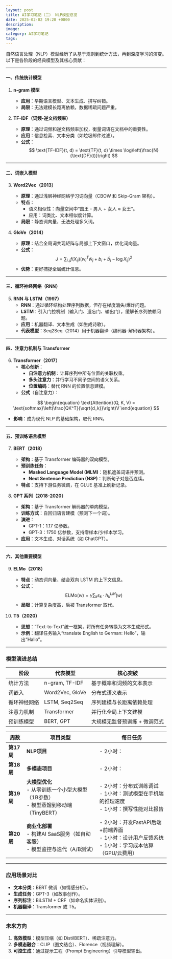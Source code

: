 ```yaml
---
layout: post
title: AI学习笔记（二） NLP模型总览
date: 2025-02-02 19:20 +0800
description:
image:
category: AI学习笔记
tags:
---
```


自然语言处理（NLP）模型经历了从基于规则到统计方法，再到深度学习的演变。以下是各阶段的经典模型及其核心贡献：

---

#### **一、传统统计模型**
1. **n-gram 模型**  
   <!-- - **原理**：基于马尔可夫假设，用前 $ n-1 $ 个词预测当前词的概率（如二元模型 $ P(w_i | w_{i-1}) $ ）。   -->
   - **应用**：早期语言模型、文本生成、拼写纠错。  
   - **局限**：无法建模长距离依赖，数据稀疏问题严重。

2. **TF-IDF（词频-逆文档频率）**  
   - **原理**：通过词频和逆文档频率加权，衡量词语在文档中的重要性。  
   - **应用**：信息检索、文本分类（如垃圾邮件过滤）。  
   - **公式**：$$ \text{TF-IDF}(t, d) = \text{TF}(t, d) \times \log\left(\frac{N}{\text{DF}(t)}\right) $$

---

#### **二、词嵌入模型**
3. **Word2Vec（2013）**  
   - **原理**：通过浅层神经网络学习词向量（CBOW 和 Skip-Gram 架构）。  
   - **特点**：  
     - 语义相似性：向量空间中“国王 - 男人 + 女人 ≈ 女王”。  
     - 应用：词类比、文本相似度计算。  
   - **局限**：静态词向量，无法处理多义词。

4. **GloVe（2014）**  
   - **原理**：结合全局词共现矩阵与局部上下文窗口，优化词向量。  
   - **公式**：$$ J = \sum_{i,j} f(X_{ij}) (w_i^T \tilde{w}_j + b_i + \tilde{b}_j - \log X_{ij})^2 $$  
   - **优势**：更好捕捉全局统计信息。

---

#### **三、循环神经网络（RNN）**
5. **RNN 与 LSTM（1997）**  
   - **RNN**：通过循环结构处理序列数据，但存在梯度消失/爆炸问题。  
   - **LSTM**：引入门控机制（输入门、遗忘门、输出门），缓解长序列依赖问题。  
   - **应用**：机器翻译、文本生成（如生成诗歌）。  
   - **代表模型**：Seq2Seq（2014）用于机器翻译（编码器-解码器架构）。

---

#### **四、注意力机制与 Transformer**
6. **Transformer（2017）**  
   - **核心创新**：  
     - **自注意力机制**：计算序列中所有位置的关联权重。  
     - **多头注意力**：并行学习不同子空间的语义关系。  
     - **位置编码**：替代 RNN 的位置信息建模。  
   - **公式**（自注意力）：  

$$
\begin{equation}
   \text{Attention}(Q, K, V) = \text{softmax}\left(\frac{QK^T}{\sqrt{d_k}}\right)V
\end{equation}
$$

   - **影响**：成为现代 NLP 的基础架构，取代 RNN。

---

#### **五、预训练语言模型**
7. **BERT（2018）**  
   - **架构**：基于 Transformer 编码器的双向模型。  
   - **预训练任务**：  
     - **Masked Language Model (MLM)**：随机遮盖词语并预测。  
     - **Next Sentence Prediction (NSP)**：判断句子对是否连续。  
   - **特点**：支持下游任务微调，在 GLUE 基准上刷新记录。

8. **GPT 系列（2018-2020）**  
   - **架构**：基于 Transformer 解码器的单向模型。  
   - **训练方式**：自回归语言建模（预测下一个词）。  
   - **演进**：  
     - GPT-1：1.17 亿参数。  
     - GPT-3：1750 亿参数，支持零样本/少样本学习。  
   - **应用**：文本生成、对话系统（如 ChatGPT）。

---

#### **六、其他重要模型**
9. **ELMo（2018）**  
   - **特点**：动态词向量，结合双向 LSTM 的上下文信息。  
   - **公式**：$$ \text{ELMo}(w) = \gamma \sum_{k} s_k \cdot h_{k}^{LM}(w) $$  
   - **局限**：计算复杂度高，后被 Transformer 取代。

10. **T5（2020）**  
    - **思想**：“Text-to-Text”统一框架，将所有任务转换为文本生成形式。  
    - **示例**：翻译任务输入“translate English to German: Hello”，输出“Hallo”。

---

### **模型演进总结**
| **阶段**     | **代表模型**    | **核心突破**                  |
| ------------ | --------------- | ----------------------------- |
| 统计方法     | n-gram, TF-IDF  | 基于概率和词频的文本表示      |
| 词嵌入       | Word2Vec, GloVe | 分布式语义表示                |
| 循环神经网络 | LSTM, Seq2Seq   | 序列建模与长距离依赖处理      |
| 注意力机制   | Transformer     | 并行化全局上下文建模          |
| 预训练模型   | BERT, GPT       | 大规模无监督预训练 + 微调范式 |


| **周数**   | **项目类型**                                                                           | **每日任务**                                                                                          |
| ---------- | -------------------------------------------------------------------------------------- | ----------------------------------------------------------------------------------------------------- |
| **第17周** | **NLP项目**                                                                            | - 2小时：                                                                                             |
| **第18周** | **多模态项目**                                                                         | - 2小时：                                                                                             |
| **第19周** | **大模型优化**<br>- 从零训练一个小型大模型（1B参数）<br>- 模型蒸馏到移动端（TinyBERT） | - 2小时：分布式训练调试<br>- 1小时：测试模型在手机端的推理速度<br>- 1小时：撰写性能对比报告           |
| **第20周** | **商业化部署**<br>- 构建AI SaaS服务（如自动客服）<br>- 模型监控与迭代（A/B测试）       | - 2小时：开发FastAPI后端+前端界面<br>- 1小时：设计用户反馈系统<br>- 1小时：学习成本估算（GPU/云费用） |


---

### **应用场景对比**
- **文本分类**：BERT 微调（如情感分析）。  
- **生成任务**：GPT-3（如故事创作）。  
- **序列标注**：BiLSTM + CRF（如命名实体识别）。  
- **机器翻译**：Transformer 或 T5。

---

### **未来方向**
1. **高效模型**：模型压缩（如 DistilBERT）、稀疏注意力。  
2. **多模态融合**：CLIP（图文结合）、Florence（视频理解）。  
3. **可控生成**：通过提示工程（Prompt Engineering）引导模型输出。
